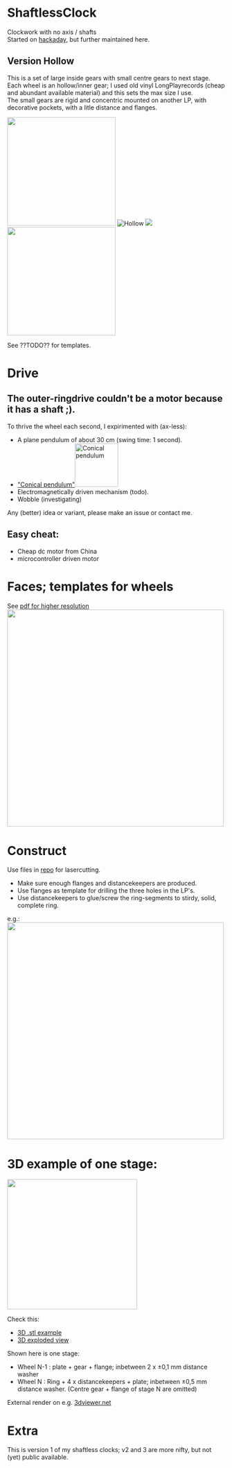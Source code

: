 # ShaftlessClock
Clockwork with no axis / shafts  
Started on [hackaday](https://hackaday.io/project/196036/details/), but further maintained here.

## Version Hollow 
This is a set of large inside gears with small centre gears to next stage.   
Each wheel is an hollow/inner gear; I used old vinyl LongPlayrecords (cheap and abundant available material) and this sets the max size I use.  
The small gears are rigid and concentric mounted on another LP, with decorative pockets, with a litle distance and flanges.  

<img src="https://github.com/gitAjjk/Klok/blob/main/img/ratiosHollow.svg" width="250">  ![Hollow](https://github.com/gitAjjk/Klok/blob/main/img/Hollow.png)  <img src="https://github.com/gitAjjk/Klok/blob/main/img/assyTDside.jpg" hight="6550">  <img src="https://github.com/gitAjjk/ShaftlessClockV1-Pub/blob/main/img/ratios.jpg" width="250">  

See ??TODO?? for templates.  

# Drive
## The outer-ringdrive couldn't be a motor because it has a shaft ;).  
To thrive the wheel each second, I expirimented with (ax-less):  
- A plane pendulum of about 30 cm (swing time: 1 second).  
- ["Conical pendulum"](https://en.wikipedia.org/wiki/Conical_pendulum)<img src="https://upload.wikimedia.org/wikipedia/commons/thumb/5/53/Conical_pendulum.svg/375px-Conical_pendulum.svg.png" alt="Conical pendulum" width="100">   
- Electromagnetically driven mechanism (todo).  
- Wobble (investigating)

Any (better) idea or variant, please make an issue or contact me.  

## Easy cheat:  
- Cheap dc motor from China
- microcontroller driven motor

# Faces; templates for wheels
See [pdf for higher resolution ](https://github.com/gitAjjk/ShaftlessClockV1-Pub/blob/main/img/faces%20NL.pdf)  
<img src="https://github.com/gitAjjk/ShaftlessClockV1-Pub/blob/main/img/faces%20NL~.jpg" width="500">

# Construct
Use files in [repo](https://github.com/gitAjjk/ShaftlessClockV1-Pub/tree/main/techDraw) for lasercutting.   
- Make sure enough flanges and distancekeepers are produced.  
- Use flanges as template for drilling the three holes in the LP's.  
- Use distancekeepers to glue/screw the ring-segments to stirdy, solid, complete ring.  

e.g.:  
<img src="https://github.com/gitAjjk/ShaftlessClockV1-Pub/blob/main/techDraw/sm.jpg" width="500">

# 3D example of one stage:
<img src="https://github.com/gitAjjk/ShaftlessClockV1-Pub/blob/main/SingleStageExploded.png" width="300">  

Check this:  
- [3D .stl example](https://github.com/gitAjjk/ShaftlessClockV1-Pub/blob/main/SingleStage.stl)
- [3D exploded view](https://github.com/gitAjjk/ShaftlessClockV1-Pub/blob/main/SingleStage%20exploded.stl)

Shown here is one stage: 
- Wheel N-1 : plate + gear + flange; inbetween 2 x ±0,1 mm distance washer
- Wheel N   : Ring + 4 x distancekeepers + plate; inbetween ±0,5 mm distance washer. (Centre gear + flange of stage N are omitted)

External render on e.g. [3dviewer.net](https://3dviewer.net)

# Extra
This is version 1 of my shaftless clocks; v2 and 3 are more nifty, but not (yet) public available.
